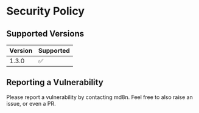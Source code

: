 # Security Policy

## Supported Versions

| Version | Supported          |
| ------- | ------------------ |
| 1.3.0   | :white_check_mark: |

## Reporting a Vulnerability

Please report a vulnerability by contacting md8n.  Feel free to also raise an issue, or even a PR.
